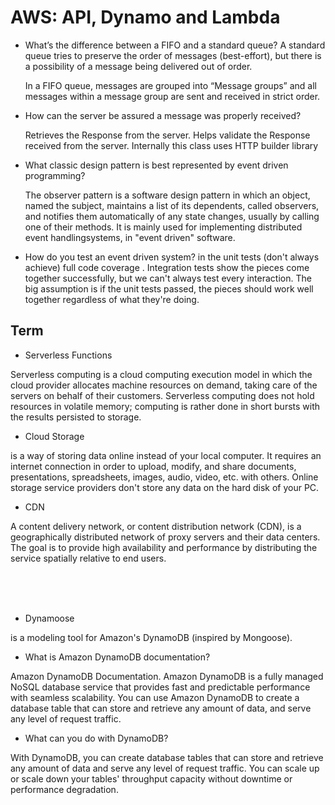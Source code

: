# AWS: API, Dynamo and Lambda

* What’s the difference between a FIFO and a standard queue?
    A standard queue tries to preserve the order of messages (best-effort), but there is a possibility of a message being delivered out of order.

    In a FIFO queue, messages are grouped into “Message groups” and all messages within a message group are sent and received in strict order. 


* How can the server be assured a message was properly received?

    Retrieves the Response from the server. Helps validate the Response received from the server. Internally this class uses HTTP builder library

* What classic design pattern is best represented by event driven programming?

    The observer pattern is a software design pattern in which an object, named the subject, maintains a list of its dependents, called observers, and notifies them automatically of any state changes, usually by calling one of their methods.
    It is mainly used for implementing distributed event handlingsystems, in "event driven" software. 

* How do you test an event driven system?
    in the unit tests (don't always achieve) full code coverage . Integration tests show the pieces come together successfully, but we can't always test every interaction. The big assumption is if the unit tests passed, the pieces should work well together regardless of what they're doing.


## Term

* Serverless Functions

Serverless computing is a cloud computing execution model in which the cloud provider allocates machine resources on demand, taking care of the servers on behalf of their customers. Serverless computing does not hold resources in volatile memory; computing is rather done in short bursts with the results persisted to storage.


* Cloud Storage

is a way of storing data online instead of your local computer. It requires an internet connection in order to upload, modify, and share documents, presentations, spreadsheets, images, audio, video, etc. with others. Online storage service providers don't store any data on the hard disk of your PC.


* CDN


A content delivery network, or content distribution network (CDN), is a geographically distributed network of proxy servers and their data centers. The goal is to provide high availability and performance by distributing the service spatially relative to end users.

<br>
<br>
<br>

* Dynamoose 

 is a modeling tool for Amazon's DynamoDB (inspired by Mongoose).

* What is Amazon DynamoDB documentation?

Amazon DynamoDB Documentation. Amazon DynamoDB is a fully managed NoSQL database service that provides fast and predictable performance with seamless scalability. You can use Amazon DynamoDB to create a database table that can store and retrieve any amount of data, and serve any level of request traffic.

* What can you do with DynamoDB?

With DynamoDB, you can create database tables that can store and retrieve any amount of data and serve any level of request traffic. You can scale up or scale down your tables' throughput capacity without downtime or performance degradation.
